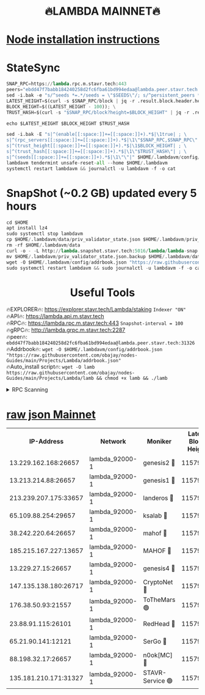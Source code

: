 <h1 align="center"> 🔥LAMBDA MAINNET🔥</h1>


[Node installation instructions](https://github.com/obajay/nodes-Guides/tree/main/Projects/Lambda)
=


# StateSync
```python
SNAP_RPC=https://lambda.rpc.m.stavr.tech:443
peers="ebdd47f7babb184240258d2fc6fba61bd994edaa@lambda.peer.stavr.tech:31326" 
sed -i.bak -e "s/^seeds *=.*/seeds = \"$SEEDS\"/; s/^persistent_peers *=.*/persistent_peers = \"$PEERS\"/" $HOME/.lambdavm/config/config.toml
LATEST_HEIGHT=$(curl -s $SNAP_RPC/block | jq -r .result.block.header.height); \
BLOCK_HEIGHT=$((LATEST_HEIGHT - 100)); \
TRUST_HASH=$(curl -s "$SNAP_RPC/block?height=$BLOCK_HEIGHT" | jq -r .result.block_id.hash)

echo $LATEST_HEIGHT $BLOCK_HEIGHT $TRUST_HASH

sed -i.bak -E "s|^(enable[[:space:]]+=[[:space:]]+).*$|\1true| ; \
s|^(rpc_servers[[:space:]]+=[[:space:]]+).*$|\1\"$SNAP_RPC,$SNAP_RPC\"| ; \
s|^(trust_height[[:space:]]+=[[:space:]]+).*$|\1$BLOCK_HEIGHT| ; \
s|^(trust_hash[[:space:]]+=[[:space:]]+).*$|\1\"$TRUST_HASH\"| ; \
s|^(seeds[[:space:]]+=[[:space:]]+).*$|\1\"\"|" $HOME/.lambdavm/config/config.toml
lambdavm tendermint unsafe-reset-all --home $HOME/.lambdavm
systemctl restart lambdavm && journalctl -u lambdavm -f -o cat

```
# SnapShot (~0.2 GB) updated every 5 hours
```python
cd $HOME
apt install lz4
sudo systemctl stop lambdavm
cp $HOME/.lambdavm/data/priv_validator_state.json $HOME/.lambdavm/priv_validator_state.json.backup
rm -rf $HOME/.lambdavm/data
curl -o - -L http://lambda.snapshot.stavr.tech:5016/lambda/lambda-snap.tar.lz4 | lz4 -c -d - | tar -x -C $HOME/.lambdavm --strip-components 2
mv $HOME/.lambdavm/priv_validator_state.json.backup $HOME/.lambdavm/data/priv_validator_state.json
wget -O $HOME/.lambdavm/config/addrbook.json "https://raw.githubusercontent.com/obajay/nodes-Guides/main/Projects/Lambda/addrbook.json"
sudo systemctl restart lambdavm && sudo journalctl -u lambdavm -f -o cat
```
 <h1 align="center"> Useful Tools</h1>

🔥EXPLORER🔥:      https://explorer.stavr.tech/Lambda/staking	        `Indexer "ON"` \
🔥API🔥: 			 		 https://lambda.api.m.stavr.tech \
🔥RPC🔥:           https://lambda.rpc.m.stavr.tech:443	              `Snapshot-interval = 100` \
🔥gRPC🔥:          http://lambda.grpc.m.stavr.tech:2287 \
🔥peer🔥:					 `ebdd47f7babb184240258d2fc6fba61bd994edaa@lambda.peer.stavr.tech:31326` \
🔥Addrbook🔥:    ```wget -O $HOME/.lambdavm/config/addrbook.json "https://raw.githubusercontent.com/obajay/nodes-Guides/main/Projects/Lambda/addrbook.json"``` \
🔥Auto_install script🔥: ```wget -O lamb https://raw.githubusercontent.com/obajay/nodes-Guides/main/Projects/Lambda/lamb && chmod +x lamb && ./lamb```


<details>
<summary>RPC Scanning</summary>

<h2 align="center"> We scan nodes in real time every 4 hours. And we provide the final result of RPC endpoints.
We cannot influence the operation of these nodes in any way. </h2>


```python
If Voting Power is higher than 0 --> then the Node is a validator of the network and may be subject to attack and be a potential threat to the chain.
```
```python
We marked such validators with a red symbol
```

</details>

[raw json Mainnet](https://rpc-check.lambm.stavr.tech/lambm/rpc-lambm-result.json)
=


<table><tr><th>IP-Address</th><th>Network</th><th>Moniker</th><th>Latest Block Height</th><th>Earliest Block Height</th><th>Catching Up</th><th>Tx Index</th><th>Voting Power</th><th>Scan Time</th></tr><tr><td>13.229.162.168:26657</td><td>lambda_92000-1</td><td>genesis2 🔴</td><td>11579240</td><td>1</td><td>False</td><td>on</td><td>16878690</td><td>2024-02-06T19:36:21.077837243UTC</td></tr><tr><td>13.213.214.88:26657</td><td>lambda_92000-1</td><td>genesis1 🔴</td><td>11579242</td><td>1</td><td>False</td><td>on</td><td>107835</td><td>2024-02-06T19:36:25.973937099UTC</td></tr><tr><td>213.239.207.175:33657</td><td>lambda_92000-1</td><td>landeros 🔴</td><td>11579240</td><td>8136001</td><td>False</td><td>off</td><td>1429408</td><td>2024-02-06T19:36:15.455133120UTC</td></tr><tr><td>65.109.88.254:29657</td><td>lambda_92000-1</td><td>ksalab 🔴</td><td>11579242</td><td>8715001</td><td>False</td><td>on</td><td>510465</td><td>2024-02-06T19:36:29.157608288UTC</td></tr><tr><td>38.242.220.64:26657</td><td>lambda_92000-1</td><td>mahof 🔴</td><td>11579239</td><td>10131001</td><td>False</td><td>off</td><td>770350</td><td>2024-02-06T19:36:09.091594374UTC</td></tr><tr><td>185.215.167.227:13657</td><td>lambda_92000-1</td><td>MAHOF 🔴</td><td>11579241</td><td>10134001</td><td>False</td><td>on</td><td>2051510</td><td>2024-02-06T19:36:24.697354877UTC</td></tr><tr><td>13.229.27.15:26657</td><td>lambda_92000-1</td><td>genesis4 🔴</td><td>11579241</td><td>11043001</td><td>False</td><td>on</td><td>9665448</td><td>2024-02-06T19:36:24.352760558UTC</td></tr><tr><td>147.135.138.180:26717</td><td>lambda_92000-1</td><td>CryptoNet 🔴</td><td>11579242</td><td>11383001</td><td>False</td><td>off</td><td>769376</td><td>2024-02-06T19:36:26.322114856UTC</td></tr><tr><td>176.38.50.93:21557</td><td>lambda_92000-1</td><td>ToTheMars 🟢</td><td>11579242</td><td>11395001</td><td>False</td><td>on</td><td>0</td><td>2024-02-06T19:36:31.792171138UTC</td></tr><tr><td>23.88.91.115:26101</td><td>lambda_92000-1</td><td>RedHead 🔴</td><td>11579240</td><td>11479240</td><td>False</td><td>off</td><td>553202</td><td>2024-02-06T19:36:15.690474089UTC</td></tr><tr><td>65.21.90.141:12121</td><td>lambda_92000-1</td><td>SerGo 🔴</td><td>11579242</td><td>11479242</td><td>False</td><td>off</td><td>10612050</td><td>2024-02-06T19:36:32.258266273UTC</td></tr><tr><td>88.198.32.17:26657</td><td>lambda_92000-1</td><td>n0ok[MC] 🔴</td><td>11579243</td><td>11479243</td><td>False</td><td>off</td><td>1578630</td><td>2024-02-06T19:36:35.322063177UTC</td></tr><tr><td>135.181.210.171:31327</td><td>lambda_92000-1</td><td>STAVR-Service 🟢</td><td>11579242</td><td>11576601</td><td>False</td><td>on</td><td>0</td><td>2024-02-06T19:36:28.773024592UTC</td></tr></table>
